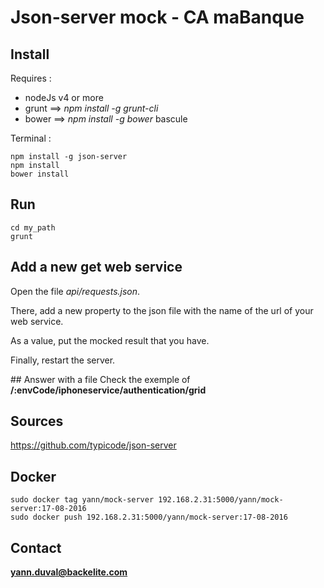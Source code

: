 # Json-server mock - CA maBanque

## Install
Requires :
* nodeJs v4 or more
* grunt ==> _npm install -g grunt-cli_
* bower ==> _npm install -g bower_
bascule

Terminal :
```
npm install -g json-server
npm install
bower install
```

## Run
```
cd my_path
grunt
```

## Add a new get web service
Open the file *api/requests.json*.

There, add a new property to the json file with the name of the url of your web service.

As a value, put the mocked result that you have.

Finally, restart the server.

## Answer with a file
Check the exemple of **/:envCode/iphoneservice/authentication/grid**

## Sources
https://github.com/typicode/json-server

## Docker
```
sudo docker tag yann/mock-server 192.168.2.31:5000/yann/mock-server:17-08-2016
sudo docker push 192.168.2.31:5000/yann/mock-server:17-08-2016
```

## Contact
**yann.duval@backelite.com**
